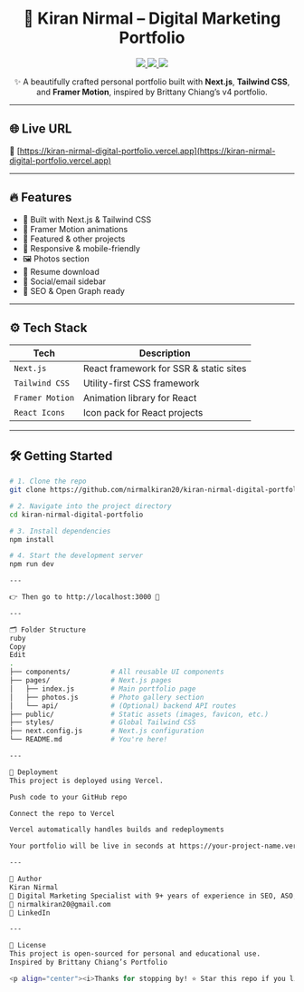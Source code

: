 <h1 align="center">🎯 Kiran Nirmal – Digital Marketing Portfolio</h1>

<p align="center">
  <a href="https://kiran-nirmal-digital-portfolio.vercel.app" target="_blank">
    <img src="https://img.shields.io/badge/Live-Demo-blue?style=for-the-badge&logo=vercel" />
  </a>
  <a href="https://github.com/nirmalkiran20/kiran-nirmal-digital-portfolio">
    <img src="https://img.shields.io/github/repo-size/nirmalkiran20/kiran-nirmal-digital-portfolio?style=for-the-badge&color=purple" />
  </a>
  <a href="https://github.com/nirmalkiran20/kiran-nirmal-digital-portfolio/commits/main">
    <img src="https://img.shields.io/github/last-commit/nirmalkiran20/kiran-nirmal-digital-portfolio?style=for-the-badge&color=brightgreen" />
  </a>
</p>

<p align="center">
  ✨ A beautifully crafted personal portfolio built with <strong>Next.js</strong>, <strong>Tailwind CSS</strong>, and <strong>Framer Motion</strong>, inspired by Brittany Chiang’s v4 portfolio.
</p>

---

## 🌐 Live URL

🔗 [https://kiran-nirmal-digital-portfolio.vercel.app](https://kiran-nirmal-digital-portfolio.vercel.app)

---

## 🔥 Features

- 🚀 Built with Next.js & Tailwind CSS
- 🎥 Framer Motion animations
- 💼 Featured & other projects
- 📱 Responsive & mobile-friendly
- 🖼️ Photos section
- 📄 Resume download
- 🔗 Social/email sidebar
- 🧠 SEO & Open Graph ready

---

## ⚙️ Tech Stack

| Tech         | Description                            |
|--------------|----------------------------------------|
| `Next.js`    | React framework for SSR & static sites |
| `Tailwind CSS` | Utility-first CSS framework          |
| `Framer Motion` | Animation library for React         |
| `React Icons` | Icon pack for React projects          |

---

## 🛠️ Getting Started

```bash
# 1. Clone the repo
git clone https://github.com/nirmalkiran20/kiran-nirmal-digital-portfolio.git

# 2. Navigate into the project directory
cd kiran-nirmal-digital-portfolio

# 3. Install dependencies
npm install

# 4. Start the development server
npm run dev

---

👉 Then go to http://localhost:3000 🚀

---

🗂️ Folder Structure
ruby
Copy
Edit
.
├── components/          # All reusable UI components
├── pages/               # Next.js pages
│   ├── index.js         # Main portfolio page
│   ├── photos.js        # Photo gallery section
│   └── api/             # (Optional) backend API routes
├── public/              # Static assets (images, favicon, etc.)
├── styles/              # Global Tailwind CSS
├── next.config.js       # Next.js configuration
└── README.md            # You're here!

---

🚀 Deployment
This project is deployed using Vercel.

Push code to your GitHub repo

Connect the repo to Vercel

Vercel automatically handles builds and redeployments

Your portfolio will be live in seconds at https://your-project-name.vercel.app

---

👤 Author
Kiran Nirmal
🎯 Digital Marketing Specialist with 9+ years of experience in SEO, ASO, and analytics
📧 nirmalkiran20@gmail.com
🔗 LinkedIn

---

📝 License
This project is open-sourced for personal and educational use.
Inspired by Brittany Chiang’s Portfolio

<p align="center"><i>Thanks for stopping by! ⭐ Star this repo if you like it.</i></p> ```
